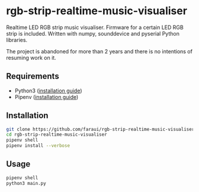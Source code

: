 # rgb-strip-realtime-music-visualiser
Realtime LED RGB strip music visualiser. Firmware for a certain LED RGB strip is included. Written with numpy, sounddevice and pyserial Python libraries.

The project is abandoned for more than 2 years and there is no intentions of resuming work on it.

## Requirements
- Python3 ([installation guide](https://wiki.python.org/moin/BeginnersGuide/Download))
- Pipenv ([installation guide](https://docs.pipenv.org/install/#installing-pipenv))

## Installation
```bash
git clone https://github.com/faraui/rgb-strip-realtime-music-visualiser.git
cd rgb-strip-realtime-music-visualiser
pipenv shell
pipenv install --verbose
```

## Usage
```bash
pipenv shell
python3 main.py
```
